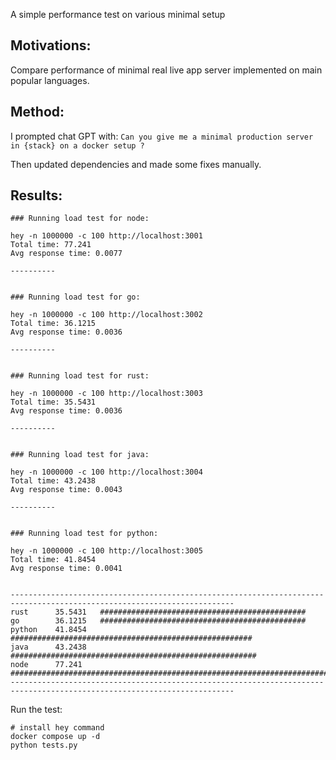 
A simple performance test on various minimal setup

## Motivations:

Compare performance of minimal real live app server implemented on main popular languages.


## Method:

I prompted chat GPT with: `Can you give me a minimal production server in {stack} on a docker setup ?`

Then updated dependencies and made some fixes manually.


## Results:

```
### Running load test for node:

hey -n 1000000 -c 100 http://localhost:3001
Total time: 77.241
Avg response time: 0.0077

----------


### Running load test for go:

hey -n 1000000 -c 100 http://localhost:3002
Total time: 36.1215
Avg response time: 0.0036

----------


### Running load test for rust:

hey -n 1000000 -c 100 http://localhost:3003
Total time: 35.5431
Avg response time: 0.0036

----------


### Running load test for java:

hey -n 1000000 -c 100 http://localhost:3004
Total time: 43.2438
Avg response time: 0.0043

----------


### Running load test for python:

hey -n 1000000 -c 100 http://localhost:3005
Total time: 41.8454
Avg response time: 0.0041


------------------------------------------------------------------------------------------------------------------------
rust      35.5431   ##############################################
go        36.1215   ##############################################
python    41.8454   ######################################################
java      43.2438   #######################################################
node      77.241    ####################################################################################################
------------------------------------------------------------------------------------------------------------------------
```

Run the test:
```
# install hey command
docker compose up -d
python tests.py
```
